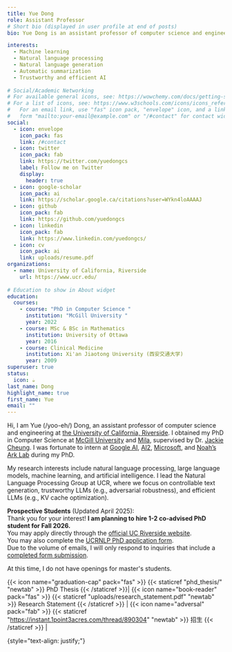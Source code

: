 ```yaml
---
title: Yue Dong
role: Assistant Professor
# Short bio (displayed in user profile at end of posts)
bio: Yue Dong is an assistant professor of computer science and engineering at the University of California Riverside. Her research interests include natural language processing, machine learning, and artificial intelligence. She leads the Natural Language Processing group, which develops natural language understanding and generation systems that are controllable, trustworthy, and efficient. 

interests:
  - Machine learning
  - Natural language processing
  - Natural language generation
  - Automatic summarization
  - Trustworthy and efficient AI
 
# Social/Academic Networking
# For available general icons, see: https://wowchemy.com/docs/getting-started/page-builder/#icons
# For a list of icons, see: https://www.w3schools.com/icons/icons_reference.asp
#   For an email link, use "fas" icon pack, "envelope" icon, and a link in the
#   form "mailto:your-email@example.com" or "/#contact" for contact widget.
social:
  - icon: envelope
    icon_pack: fas
    link: /#contact
  - icon: twitter
    icon_pack: fab
    link: https://twitter.com/yuedongcs
    label: Follow me on Twitter
    display:
      header: true
  - icon: google-scholar
    icon_pack: ai
    link: https://scholar.google.ca/citations?user=WYkn4loAAAAJ
  - icon: github
    icon_pack: fab
    link: https://github.com/yuedongcs
  - icon: linkedin
    icon_pack: fab
    link: https://www.linkedin.com/yuedongcs/
  - icon: cv
    icon_pack: ai
    link: uploads/resume.pdf
organizations:
  - name: University of California, Riverside
    url: https://www.ucr.edu/
    
# Education to show in About widget
education:
  courses:
    - course: "PhD in Computer Science "
      institution: "McGill University "
      year: 2022
    - course: MSc & BSc in Mathematics
      institution: University of Ottawa
      year: 2016
    - course: Clinical Medicine
      institution: Xi'an Jiaotong University (西安交通大学)
      year: 2009
superuser: true
status:
  icon: ☕️
last_name: Dong
highlight_name: true
first_name: Yue
email: ""
---
```

Hi, I am Yue (/yoo-eh/) Dong, an assistant professor of computer science and engineering at [the University of California, Riverside](https://www1.cs.ucr.edu/). I obtained my PhD in Computer Science at [McGill University](http://cs.mcgill.ca) and [Mila](https://mila.quebec), supervised by Dr. [Jackie Cheung](https://www.cs.mcgill.ca/~jcheung/). I was fortunate to intern at [Google AI](https://ai.google/), [AI2](https://allenai.org/), [Microsoft](https://www.microsoft.com/en-us/research/), and [Noah’s Ark Lab](http://dev3.noahlab.com.hk/) during my PhD.

My research interests include natural language processing, large language models, machine learning, and artificial intelligence. I lead the Natural Language Processing Group at UCR, where we focus on controllable text generation, trustworthy LLMs (e.g., adversarial robustness), and efficient LLMs (e.g., KV cache optimization).

**Prospective Students** (Updated April 2025):  
Thank you for your interest! **I am planning to hire 1-2 co-advised PhD student for Fall 2026.**  
You may apply directly through the [official UC Riverside website](https://www1.cs.ucr.edu/graduate/admissions).  
You may also complete the [UCRNLP PhD application form](https://forms.gle/G3j5noAWNqFafygcA).  
Due to the volume of emails, I will only respond to inquiries that include a [completed form submission](https://forms.gle/G3j5noAWNqFafygcA).  

At this time, I do not have openings for master's students.

<!--
[apply officially](https://www1.cs.ucr.edu/graduate/admissions/overview) by Jan. 5th 2024. Additionally, you may
I cannot advise more master's students at UCR in 24. Due to the high volume of requests, I won't be able to respond to further emails on this matter. -->

 {{< icon name="graduation-cap" pack="fas" >}} {{< staticref "phd_thesis/" "newtab" >}} PhD Thesis {{< /staticref >}}|
 {{< icon name="book-reader" pack="fas" >}} {{< staticref "uploads/research_statement.pdf" "newtab" >}} Research Statement {{< /staticref >}} |
{{< icon name="adversal" pack="fab" >}} {{< staticref "https://instant.1point3acres.com/thread/890304" "newtab" >}} 招生 {{< /staticref >}} |

{style="text-align: justify;"}
